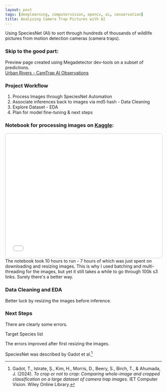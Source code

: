 ```yaml
---
layout: post
tags: [deeplearning, computervision, opencv, ai, conservation]
title: Analyzing Camera Trap Pictures with AI
---
```


<p>Using SpeciesNet (AI) to sort through hundreds of thousands of wildlife pictures from motion detection cameras (camera traps).</p>

### Skip to the good part:  
Preview page created using Megadetector dev-tools on a subset of predictions.  
<a href="https://morescode-pm.github.io/urbanrivers-speciesnet-preview/">Urban Rivers - CamTrap AI Observations</a>  

### Project Workflow
1. Process Images through SpeciesNet Automation
2. Associate inferences back to images via md5 hash - Data Cleaning
3. Explore Dataset - EDA
4. Plan for model fine-tuning & next steps  

### Notebook for processing images on [Kaggle][2]: 
<iframe src="/assets/notebooks/html/ur-speciesnet-v2.html" width="100%" height="400" style="border:1px solid #ccc; border-radius:8px;"></iframe>
The notebook took 10 hours to run - 7 hours of which was just spent on downloading and resizing images. This is why I used batching and multi-threading for the images, but yet it still takes a while to go through 100k s3 links. Surely there's a better way. 

### Data Cleaning and EDA

Better luck by resizing the images before inference.

### Next Steps
There are clearly some errors.

Target Species list

The errors improved after first resizing the images.


SpeciesNet was described by Gadot et al.[^1]

[^1]: Gadot, T., Istrate, Ș., Kim, H., Morris, D., Beery, S., Birch, T., & Ahumada, J. (2024). *To crop or not to crop: Comparing whole-image and cropped classification on a large dataset of camera trap images.* IET Computer Vision. Wiley Online Library.


[2]: https://www.kaggle.com/code/morescope/urbanrivers-speciesnet-hash-clean-full-nogeo